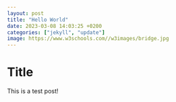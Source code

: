 ```yaml
---
layout: post
title: "Hello World"
date: 2023-03-08 14:03:25 +0200
categories: ["jekyll", "update"]
image: https://www.w3schools.com//w3images/bridge.jpg
---
```


# Title

This is a test post!
